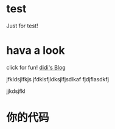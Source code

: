 # test
Just for test!
# hava a look
click for fun! [didi's Blog](http://lijundi.top/)

jfkldsjlfkjs
jfdklsfjldksjlfjsdlkaf
fjdjflasdkfj

jjkdsjfkl


#  你的代码